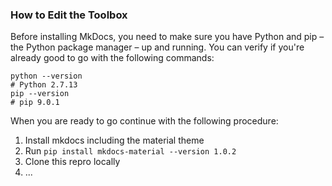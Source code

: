 ### How to Edit the Toolbox 

Before installing MkDocs, you need to make sure you have Python and pip – the Python package manager – up and running. You can verify if you're already good to go with the following commands:

```
python --version
# Python 2.7.13
pip --version
# pip 9.0.1

```

When you are ready to go continue with the following procedure:

1. Install mkdocs including the material theme
2. Run `pip install mkdocs-material --version 1.0.2`
3. Clone this repro locally
4. ...